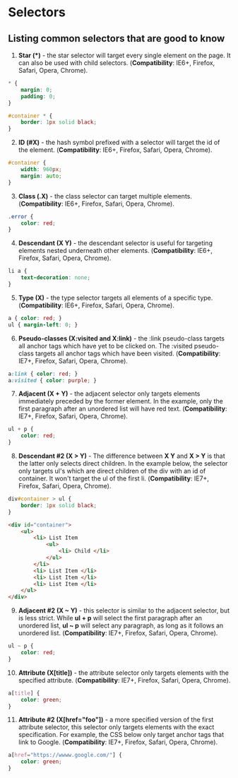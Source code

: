 # Selectors

## Listing common selectors that are good to know

1. **Star (*)** - the star selector will target every single element on the page. It can also be used with child selectors. (**Compatibility**: IE6+, Firefox, Safari, Opera, Chrome).

```css
* {
    margin: 0;
    padding: 0;
}

#container * {
    border: 1px solid black;
}
```

2. **ID (#X)** - the hash symbol prefixed with a selector will target the id of the element. (**Compatibility**: IE6+, Firefox, Safari, Opera, Chrome).

```css
#container {
    width: 960px;
    margin: auto;
}
```
3. **Class (.X)** - the class selector can target multiple elements. (**Compatibility**: IE6+, Firefox, Safari, Opera, Chrome).

```css
.error {
    color: red;
}
```
4. **Descendant (X Y)** - the descendant selector is useful for targeting elements nested underneath other elements. (**Compatibility**: IE6+, Firefox, Safari, Opera, Chrome).

```css
li a {
    text-decoration: none;
}
```
5. **Type (X)** - the type selector targets all elements of a specific type. (**Compatibility**: IE6+, Firefox, Safari, Opera, Chrome).

```css
a { color: red; }
ul { margin-left: 0; }
```

6. **Pseudo-classes (X:visited and X:link)** - the :link pseudo-class targets all anchor tags which have yet to be clicked on. The :visited pseudo-class targets all anchor tags which have been visited. (**Compatibility**: IE7+, Firefox, Safari, Opera, Chrome).

```css
a:link { color: red; }
a:visited { color: purple; }
```
7. **Adjacent (X + Y)** - the adjacent selector only targets elements immediately preceded by the former element. In the example, only the first paragraph after an unordered list will have red text. (**Compatibility**: IE7+, Firefox, Safari, Opera, Chrome).

```css
ul + p {
    color: red;
}
```
8. **Descendant #2 (X > Y)** - The difference between **X Y** and **X > Y** is that the latter only selects direct children. In the example below, the selector only targets ul's which are direct children of the div with an id of container. It won't target the ul of the first li. (**Compatibility**: IE7+, Firefox, Safari, Opera, Chrome).

```css
div#container > ul {
    border: 1px solid black;
}
```
```html
<div id="container">
    <ul>
        <li> List Item
            <ul>
                <li> Child </li>
            </ul>
        </li>
        <li> List Item </li>
        <li> List Item </li>
        <li> List Item </li>
    </ul>
</div>
```
9. **Adjacent #2 (X ~ Y)** - this selector is similar to the adjacent selector, but is less strict. While **ul + p** will select the first paragraph after an unordered list, **ul ~ p** will select any paragraph, as long as it follows an unordered list. (**Compatibility**: IE7+, Firefox, Safari, Opera, Chrome).

```css
ul ~ p {
    color: red;
}
```

10. **Attribute (X[title])** - the attribute selector only targets elements with the specified attribute. (**Compatibility**: IE7+, Firefox, Safari, Opera, Chrome).

```css
a[title] {
    color: green;
}
```

11. **Attribute #2 (X[href="foo"])** - a more specified version of the first attribute selector, this selector only targets elements with the exact specification. For example, the CSS below only target anchor tags that link to Google.
(**Compatibility**: IE7+, Firefox, Safari, Opera, Chrome).

```css
a[href="https://wwww.google.com/"] {
    color: green;
}
```